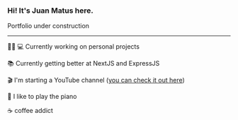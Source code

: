 ### Hi! It's Juan Matus here.
Portfolio under construction

---

👨🏻‍ 💻  Currently working on personal projects

📚 Currently getting better at NextJS and ExpressJS

🎬 I'm starting a YouTube channel ([you can check it out here](https://www.youtube.com/channel/UCU3megO3PrCIbTUoaAeiPvQ))

🎹 I like to play the piano 

☕️ coffee addict
